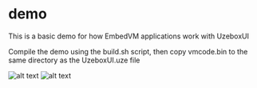 # demo

This is a basic demo for how EmbedVM applications work with UzeboxUI

Compile the demo using the build.sh script, then copy vmcode.bin to the same directory as the UzeboxUI.uze file

![alt text](screenshot1.png)
![alt text](screenshot2.png)

